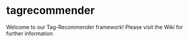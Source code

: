 tagrecommender
==============

Welcome to our Tag-Recommender framework!
Please visit the Wiki for further information
